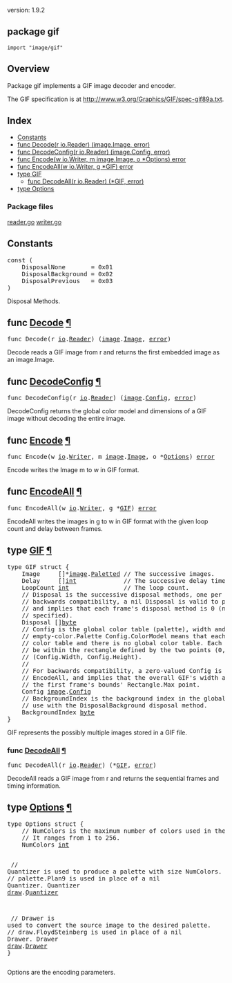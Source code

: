 version: 1.9.2
## package gif

  `import "image/gif"`

## Overview

Package gif implements a GIF image decoder and encoder.

The GIF specification is at http://www.w3.org/Graphics/GIF/spec-gif89a.txt.

## Index

- [Constants](#pkg-constants)
- [func Decode(r io.Reader) (image.Image, error)](#Decode)
- [func DecodeConfig(r io.Reader) (image.Config, error)](#DecodeConfig)
- [func Encode(w io.Writer, m image.Image, o *Options) error](#Encode)
- [func EncodeAll(w io.Writer, g *GIF) error](#EncodeAll)
- [type GIF](#GIF)
  - [func DecodeAll(r io.Reader) (*GIF, error)](#DecodeAll)
- [type Options](#Options)

### Package files
 [reader.go](//github.com/golang/go/blob/2ea7d3461bb41d0ae12b56ee52d43314bcdb97f9/src/image/gif/reader.go) [writer.go](//github.com/golang/go/blob/2ea7d3461bb41d0ae12b56ee52d43314bcdb97f9/src/image/gif/writer.go)

<h2 id="pkg-constants">Constants</h2>

<pre>const (
    <span id="DisposalNone">DisposalNone</span>       = 0x01
    <span id="DisposalBackground">DisposalBackground</span> = 0x02
    <span id="DisposalPrevious">DisposalPrevious</span>   = 0x03
)</pre>

Disposal Methods.

<h2 id="Decode">func <a href="//github.com/golang/go/blob/2ea7d3461bb41d0ae12b56ee52d43314bcdb97f9/src/image/gif/reader.go#L482">Decode</a>
    <a href="#Decode">¶</a></h2>
<pre>func Decode(r <a href="/io/">io</a>.<a href="/io/#Reader">Reader</a>) (<a href="/image/">image</a>.<a href="/image/#Image">Image</a>, <a href="/builtin/#error">error</a>)</pre>

Decode reads a GIF image from r and returns the first embedded image as an
image.Image.

<h2 id="DecodeConfig">func <a href="//github.com/golang/go/blob/2ea7d3461bb41d0ae12b56ee52d43314bcdb97f9/src/image/gif/reader.go#L539">DecodeConfig</a>
    <a href="#DecodeConfig">¶</a></h2>
<pre>func DecodeConfig(r <a href="/io/">io</a>.<a href="/io/#Reader">Reader</a>) (<a href="/image/">image</a>.<a href="/image/#Config">Config</a>, <a href="/builtin/#error">error</a>)</pre>

DecodeConfig returns the global color model and dimensions of a GIF image
without decoding the entire image.

<h2 id="Encode">func <a href="//github.com/golang/go/blob/2ea7d3461bb41d0ae12b56ee52d43314bcdb97f9/src/image/gif/writer.go#L351">Encode</a>
    <a href="#Encode">¶</a></h2>
<pre>func Encode(w <a href="/io/">io</a>.<a href="/io/#Writer">Writer</a>, m <a href="/image/">image</a>.<a href="/image/#Image">Image</a>, o *<a href="#Options">Options</a>) <a href="/builtin/#error">error</a></pre>

Encode writes the Image m to w in GIF format.

<h2 id="EncodeAll">func <a href="//github.com/golang/go/blob/2ea7d3461bb41d0ae12b56ee52d43314bcdb97f9/src/image/gif/writer.go#L302">EncodeAll</a>
    <a href="#EncodeAll">¶</a></h2>
<pre>func EncodeAll(w <a href="/io/">io</a>.<a href="/io/#Writer">Writer</a>, g *<a href="#GIF">GIF</a>) <a href="/builtin/#error">error</a></pre>

EncodeAll writes the images in g to w in GIF format with the given loop count
and delay between frames.

<h2 id="GIF">type <a href="//github.com/golang/go/blob/2ea7d3461bb41d0ae12b56ee52d43314bcdb97f9/src/image/gif/reader.go#L491">GIF</a>
    <a href="#GIF">¶</a></h2>
<pre>type GIF struct {
<span id="GIF.Image"></span>    Image     []*<a href="/image/">image</a>.<a href="/image/#Paletted">Paletted</a> <span class="comment">// The successive images.</span>
<span id="GIF.Delay"></span>    Delay     []<a href="/builtin/#int">int</a>             <span class="comment">// The successive delay times, one per frame, in 100ths of a second.</span>
<span id="GIF.LoopCount"></span>    LoopCount <a href="/builtin/#int">int</a>               <span class="comment">// The loop count.</span>
<span id="GIF.Disposal"></span>    <span class="comment">// Disposal is the successive disposal methods, one per frame. For</span>
    <span class="comment">// backwards compatibility, a nil Disposal is valid to pass to EncodeAll,</span>
    <span class="comment">// and implies that each frame&#39;s disposal method is 0 (no disposal</span>
    <span class="comment">// specified).</span>
    Disposal []<a href="/builtin/#byte">byte</a>
<span id="GIF.Config"></span>    <span class="comment">// Config is the global color table (palette), width and height. A nil or</span>
    <span class="comment">// empty-color.Palette Config.ColorModel means that each frame has its own</span>
    <span class="comment">// color table and there is no global color table. Each frame&#39;s bounds must</span>
    <span class="comment">// be within the rectangle defined by the two points (0, 0) and</span>
    <span class="comment">// (Config.Width, Config.Height).</span>
    <span class="comment">//</span>
    <span class="comment">// For backwards compatibility, a zero-valued Config is valid to pass to</span>
    <span class="comment">// EncodeAll, and implies that the overall GIF&#39;s width and height equals</span>
    <span class="comment">// the first frame&#39;s bounds&#39; Rectangle.Max point.</span>
    Config <a href="/image/">image</a>.<a href="/image/#Config">Config</a>
<span id="GIF.BackgroundIndex"></span>    <span class="comment">// BackgroundIndex is the background index in the global color table, for</span>
    <span class="comment">// use with the DisposalBackground disposal method.</span>
    BackgroundIndex <a href="/builtin/#byte">byte</a>
}</pre>

GIF represents the possibly multiple images stored in a GIF file.

<h3 id="DecodeAll">func <a href="//github.com/golang/go/blob/2ea7d3461bb41d0ae12b56ee52d43314bcdb97f9/src/image/gif/reader.go#L517">DecodeAll</a>
    <a href="#DecodeAll">¶</a></h3>
<pre>func DecodeAll(r <a href="/io/">io</a>.<a href="/io/#Reader">Reader</a>) (*<a href="#GIF">GIF</a>, <a href="/builtin/#error">error</a>)</pre>

DecodeAll reads a GIF image from r and returns the sequential frames and timing
information.

<h2 id="Options">type <a href="//github.com/golang/go/blob/2ea7d3461bb41d0ae12b56ee52d43314bcdb97f9/src/image/gif/writer.go#L286">Options</a>
    <a href="#Options">¶</a></h2>
<pre>type Options struct {
<span id="Options.NumColors"></span>    <span class="comment">// NumColors is the maximum number of colors used in the image.</span>
    <span class="comment">// It ranges from 1 to 256.</span>
    NumColors <a href="/builtin/#int">int</a>

<span id="Options.Quantizer"></span>    <span class="comment">// Quantizer is used to produce a palette with size NumColors.</span>
    <span class="comment">// palette.Plan9 is used in place of a nil Quantizer.</span>
    Quantizer <a href="/image/draw/">draw</a>.<a href="/image/draw/#Quantizer">Quantizer</a>

<span id="Options.Drawer"></span>    <span class="comment">// Drawer is used to convert the source image to the desired palette.</span>
    <span class="comment">// draw.FloydSteinberg is used in place of a nil Drawer.</span>
    Drawer <a href="/image/draw/">draw</a>.<a href="/image/draw/#Drawer">Drawer</a>
}</pre>

Options are the encoding parameters.


